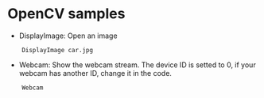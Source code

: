 # OpenCV samples

* DisplayImage: Open an image
```
    DisplayImage car.jpg
```

* Webcam: Show the webcam stream. The device ID is setted to 0, if your webcam has another ID, change it in the code. 
```
    Webcam
```